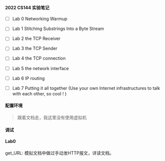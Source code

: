 #### 2022 CS144 实验笔记

- [ ] Lab 0 Networking Warmup
- [ ] Lab 1 Stitching Substrings Into a Byte Stream
- [ ] Lab 2 the TCP Receiver
- [ ] Lab 3 the TCP Sender
- [ ] Lab 4 the TCP connection
- [ ] Lab 5 the network interface
- [ ] Lab 6 IP routing
- [ ] Lab 7 Putting it all together (Use your own Internet infrastructures to talk with each other, so cool ! )


#### 配置环境
> 跟着文档走，我这里没有使用虚拟机

#### 调试

#### Lab0
get_URL: 模拟文档中做过手动发HTTP报文，详读文档。


